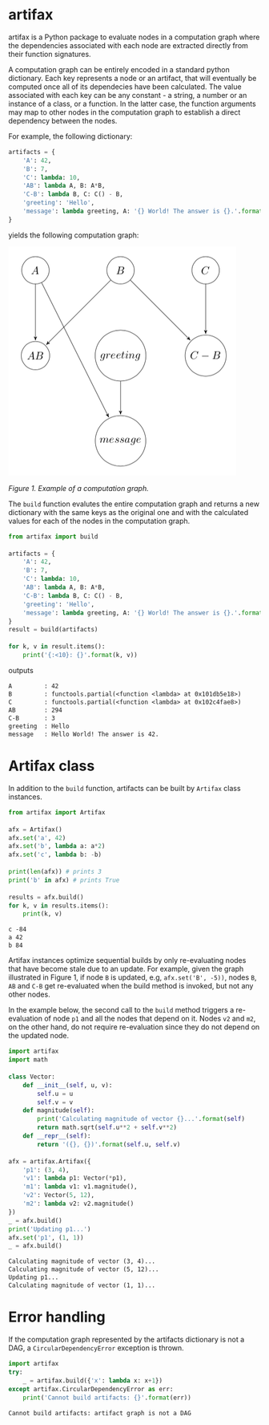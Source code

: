 # artifax

artifax is a Python package to evaluate nodes in a computation graph where
the dependencies associated with each node are extracted directly from their
function signatures.

A computation graph can be entirely encoded in a standard python dictionary.
Each key represents a node or an artifact, that will eventually be computed
once all of its dependecies have been calculated. The value associated with
each key can be any constant - a string, a number or an instance of a class,
or a function. In the latter case, the function arguments may map to other nodes
in the computation graph to establish a direct dependency between the nodes.

For example, the following dictionary:

```python
artifacts = {
    'A': 42,
    'B': 7,
    'C': lambda: 10,
    'AB': lambda A, B: A*B,
    'C-B': lambda B, C: C() - B,
    'greeting': 'Hello',
    'message': lambda greeting, A: '{} World! The answer is {}.'.format(greeting, A)
}
```
yields the following computation graph:

![Screenshot](sample-dag.png)
<div style="font-style:italic">Figure 1. Example of a computation graph.</div>

The `build` function evalutes the entire computation graph and returns a new dictionary
with the same keys as the original one and with the calculated values for each of the nodes
in the computation graph.

```python
from artifax import build

artifacts = {
    'A': 42,
    'B': 7,
    'C': lambda: 10,
    'AB': lambda A, B: A*B,
    'C-B': lambda B, C: C() - B,
    'greeting': 'Hello',
    'message': lambda greeting, A: '{} World! The answer is {}.'.format(greeting, A)
}
result = build(artifacts)

for k, v in result.items():
    print('{:<10}: {}'.format(k, v))
```
outputs
```shell
A         : 42
B         : functools.partial(<function <lambda> at 0x101db5e18>)
C         : functools.partial(<function <lambda> at 0x102c4fae8>)
AB        : 294
C-B       : 3
greeting  : Hello
message   : Hello World! The answer is 42.
```

# Artifax class

In addition to the `build` function, artifacts can be built by `Artifax` class
instances.

```python
from artifax import Artifax

afx = Artifax()
afx.set('a', 42)
afx.set('b', lambda a: a*2)
afx.set('c', lambda b: -b)

print(len(afx)) # prints 3
print('b' in afx) # prints True

results = afx.build()
for k, v in results.items():
    print(k, v)
```
```
c -84
a 42
b 84
```

Artifax instances optimize sequential builds by only re-evaluating nodes that
have become stale due to an update. For example, given the graph illustrated in
Figure 1, if node `B` is updated, e.g, `afx.set('B', -5))`, nodes `B`, `AB` and
`C-B` get re-evaluated when the build method is invoked, but not any other
nodes.

In the example below, the second call to the `build` method triggers a
re-evaluation of node `p1` and all the nodes that depend on it. Nodes `v2` and
`m2`, on the other hand, do not require re-evaluation since they do not depend
on the updated node.

```python
import artifax
import math

class Vector:
    def __init__(self, u, v):
        self.u = u
        self.v = v
    def magnitude(self):
        print('Calculating magnitude of vector {}...'.format(self)
        return math.sqrt(self.u**2 + self.v**2)
    def __repr__(self):
        return '({}, {})'.format(self.u, self.v)

afx = artifax.Artifax({
    'p1': (3, 4),
    'v1': lambda p1: Vector(*p1),
    'm1': lambda v1: v1.magnitude(),
    'v2': Vector(5, 12),
    'm2': lambda v2: v2.magnitude()
})
_ = afx.build()
print('Updating p1...')
afx.set('p1', (1, 1))
_ = afx.build()
```

```
Calculating magnitude of vector (3, 4)...
Calculating magnitude of vector (5, 12)...
Updating p1...
Calculating magnitude of vector (1, 1)...
```

# Error handling

If the computation graph represented by the artifacts dictionary is not a DAG,
a `CircularDependencyError` exception is thrown.

```python
import artifax
try:
    _ = artifax.build({'x': lambda x: x+1})
except artifax.CircularDependencyError as err:
    print('Cannot build artifacts: {}'.format(err))
```
```
Cannot build artifacts: artifact graph is not a DAG
```
